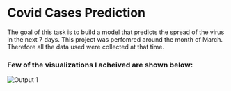 # Covid Cases Prediction
 The goal of this task is to build a model that predicts the spread of the virus in the next 7 days. This project was perfomred around the month of March. Therefore all the data used were collected at that time.

### Few of the visualizations I acheived are shown below:
![Output 1](/images/output1.PNG)
